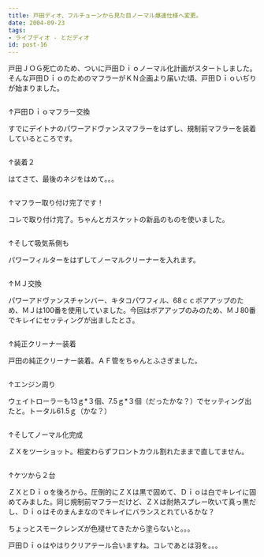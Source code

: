 ```yaml
---
title: 戸田ディオ、フルチューンから見た目ノーマル爆速仕様へ変更。
date: 2004-09-23
tags:
- ライブディオ - とだディオ
id: post-16
---
```



<p class="sentence spacing10">戸田ＪＯＧ死亡のため、ついに戸田Ｄｉｏノーマル化計画がスタートしました。そんな戸田ＤｉｏのためのマフラーがＫＮ企画より届いた頃、戸田Ｄｉｏいぢりが始まりました。</p>
<div class="center spacing"><img class="img-fluid" src="/photo/diary/2004.09.23_zx1.jpg" alt=""></div>
<p class="sentence">↑戸田Ｄｉｏマフラー交換</p>
<p class="sentence spacing10">すでにデイトナのパワーアドヴァンスマフラーをはずし、規制前マフラーを装着しているところです。</p>
<div class="center spacing"><img class="img-fluid" src="/photo/diary/2004.09.23_zx2.jpg" alt=""></div>
<p class="sentence">↑装着２</p>
<p class="sentence spacing10">はてさて、最後のネジをはめて。。。</p>
<div class="center spacing"><img class="img-fluid" src="/photo/diary/2004.09.23_zx3.jpg" alt=""></div>
<p class="sentence">↑マフラー取り付け完了です！</p>
<p class="sentence spacing10">コレで取り付け完了。ちゃんとガスケットの新品のものを使いました。</p>
<div class="center spacing"><img class="img-fluid" src="/photo/diary/2004.09.23_zx4.jpg" alt=""></div>
<p class="sentence">↑そして吸気系側も</p>
<p class="sentence spacing10">パワーフィルターをはずしてノーマルクリーナーを入れます。</p>
<div class="center spacing"><img class="img-fluid" src="/photo/diary/2004.09.23_zx5.jpg" alt=""></div>
<p class="sentence">↑ＭＪ交換</p>
<p class="sentence spacing10">パワーアドヴァンスチャンバー、キタコパワフィル、68ｃｃボアアップのため、ＭＪは100番を使用していました。今回はボアアップのみのため、ＭＪ80番でキレイにセッティングが出ましたとさ。</p>
<div class="center spacing"><img class="img-fluid" src="/photo/diary/2004.09.23_zx6.jpg" alt=""></div>
<p class="sentence">↑純正クリーナー装着</p>
<p class="sentence spacing10">戸田の純正クリーナー装着。ＡＦ管をちゃんとふさぎました。</p>
<div class="center spacing"><img class="img-fluid" src="/photo/diary/2004.09.23_zx7.jpg" alt=""></div>
<p class="sentence">↑エンジン周り</p>
<p class="sentence spacing10">ウェイトローラーも13ｇ*３個、7.5ｇ*３個（だったかな？）でセッティング出たと。トータル61.5ｇ（かな？）</p>
<div class="center spacing"><img class="img-fluid" src="/photo/diary/2004.09.23_zx8.jpg" alt=""></div>
<p class="sentence">↑そしてノーマル化完成</p>
<p class="sentence spacing10">ＺＸをツーショット。相変わらずフロントカウル割れたままで直してません。</p>
<div class="center spacing"><img class="img-fluid" src="/photo/diary/2004.09.23_zx9.jpg" alt=""></div>
<p class="sentence">↑ケツから２台</p>
<p class="sentence">ＺＸとＤｉｏを後ろから。圧倒的にＺＸは黒で固めて、Ｄｉｏは白でキレイに固めてみました。同じ規制前マフラーだけど、ＺＸは耐熱スプレー吹いて真っ黒だし、Ｄｉｏはそのまんまなのでキレイにバランスとれているかな？</p>
<p class="sentence">ちょっとスモークレンズが色褪せてきたから塗らないと。。。</p>
<p class="sentence">戸田Ｄｉｏはやはりクリアテール合いますね。コレであとは羽を。。。 </p>

